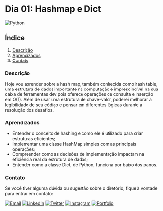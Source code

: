 # Dia 01: Hashmap e Dict
![Python](https://img.shields.io/badge/Python-3776AB?style=for-the-badge&logo=python&logoColor=white)

## Índice

1. [Descrição](#descrição)
2. [Aprendizados](#aprendizados)
3. [Contato](#contato)

### Descrição

Hoje vou aprender sobre a hash map, também conhecida como hash table, uma estrutura de dados importante na computação e imprescindível na sua caixa de ferramentas dev pois oferece operações de consulta e inserção em O(1). Além de usar uma estrutura de chave-valor, poderei melhorar a legibilidade de seu código e pensar em diferentes lógicas durante a resolução dos desafios.

### Aprendizados

- Entender o conceito de hashing e como ele é utilizado para criar estruturas eficientes;
- Implementar uma classe HashMap simples com as principais operações;
- Compreender como as decisões de implementação impactam na eficiência real da estrutura de dados;
- Entender como a classe Dict, de Python, funciona por baixo dos panos.

### Contato

Se você tiver alguma dúvida ou sugestão sobre o diretório, fique à vontade para entrar em contato:

[![Email](https://img.shields.io/badge/Email-D14836?style=for-the-badge&logo=gmail&logoColor=white)](mailto:righigordev@gmail.com)
[![LinkedIn](https://img.shields.io/badge/LinkedIn-0077B5?style=for-the-badge&logo=linkedin&logoColor=white)](https://www.linkedin.com/in/igor-righi/) [![Twitter](https://img.shields.io/badge/Twitter-1DA1F2?style=for-the-badge&logo=twitter&logoColor=white)](https://twitter.com/righigor) [![Instagram](https://img.shields.io/badge/Instagram-E4405F?style=for-the-badge&logo=instagram&logoColor=white)](https://www.instagram.com/righigor/) [![Portfolio](https://img.shields.io/badge/Portfolio-9cf?style=for-the-badge&logo=appveyor&logoColor=white)](https://righigordev.netlify.app/)